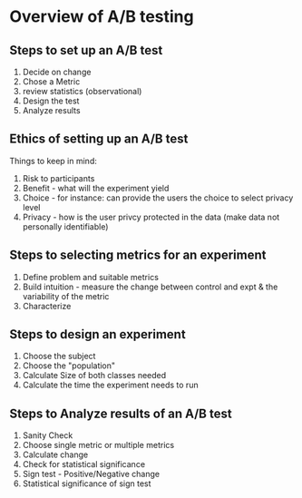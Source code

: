# Overview of A/B testing

## Steps to set up an A/B test

1. Decide on change
2. Chose a Metric
3. review statistics (observational)
4. Design the test
5. Analyze results

## Ethics of setting up an A/B test

Things to keep in mind:

1. Risk to participants
2. Benefit - what will the experiment yield
3. Choice - for instance: can provide the users the choice to select privacy level
4. Privacy - how is the user privcy protected in the data (make data not personally identifiable)

## Steps to selecting metrics for an experiment

1. Define problem and suitable metrics
2. Build intuition - measure the change between control and expt & the variability of the metric
3. Characterize

## Steps to design an experiment

1. Choose the subject
2. Choose the "population"
3. Calculate Size of both classes needed
4. Calculate the time the experiment needs to run

## Steps to Analyze results of an A/B test

1. Sanity Check
2. Choose single metric or multiple metrics
3. Calculate change
4. Check for statistical significance
5. Sign test - Positive/Negative change
6. Statistical significance of sign test
